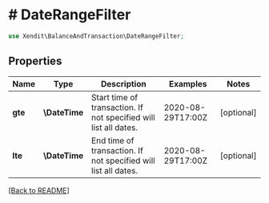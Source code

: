 # # DateRangeFilter


```php
use Xendit\BalanceAndTransaction\DateRangeFilter;
```
## Properties

| Name | Type | Description | Examples | Notes |
| ------------ | ------------- | ------------- | ------------- | -------------|
| **gte** | **\DateTime** | Start time of transaction. If not specified will list all dates. | 2020-08-29T17:00Z |  [optional] |
| **lte** | **\DateTime** | End time of transaction. If not specified will list all dates. | 2020-08-29T17:00Z |  [optional] |


[[Back to README]](../../README.md)
